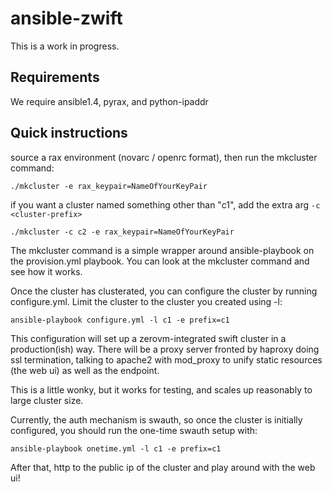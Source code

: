 # ansible-zwift #

This is a work in progress.


## Requirements ##

We require ansible1.4, pyrax, and python-ipaddr


## Quick instructions ##

source a rax environment (novarc / openrc format), then run the
mkcluster command:

    ./mkcluster -e rax_keypair=NameOfYourKeyPair

if you want a cluster named something other than "c1", add the extra
arg `-c <cluster-prefix>`

    ./mkcluster -c c2 -e rax_keypair=NameOfYourKeyPair

The mkcluster command is a simple wrapper around ansible-playbook on
the provision.yml playbook.  You can look at the mkcluster command and
see how it works.

Once the cluster has clusterated, you can configure the cluster by
running configure.yml.  Limit the cluster to the cluster you created
using -l:

    ansible-playbook configure.yml -l c1 -e prefix=c1

This configuration will set up a zerovm-integrated swift cluster in a
production(ish) way. There will be a proxy server fronted by haproxy
doing ssl termination, talking to apache2 with mod_proxy to unify
static resources (the web ui) as well as the endpoint.

This is a little wonky, but it works for testing, and scales up
reasonably to large cluster size.

Currently, the auth mechanism is swauth, so once the cluster is
initially configured, you should run the one-time swauth setup with:

    ansible-playbook onetime.yml -l c1 -e prefix=c1

After that, http to the public ip of the cluster and play around with
the web ui!
